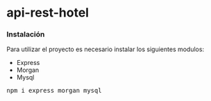 # api-rest-hotel

### Instalación

Para utilizar el proyecto es necesario instalar los siguientes modulos:
- Express
- Morgan
- Mysql
 
<pre>npm i express morgan mysql</pre>
